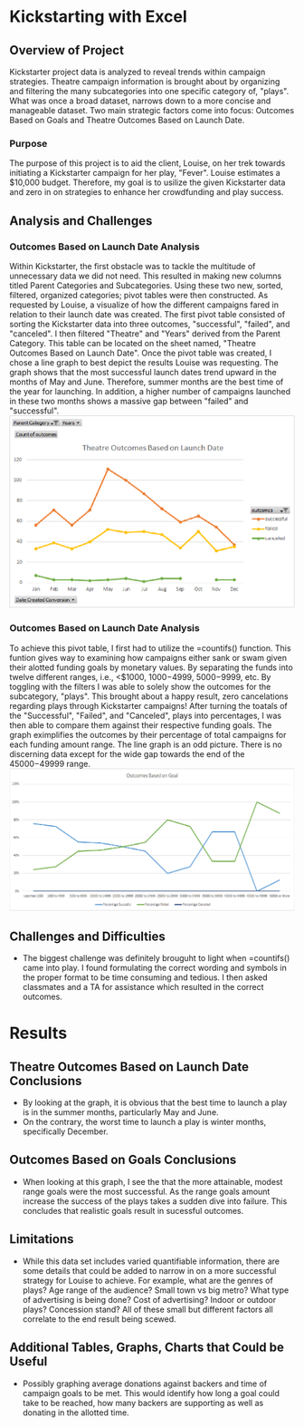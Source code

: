 # Kickstarting with Excel
## Overview of Project
Kickstarter project data is analyzed to reveal trends within campaign strategies. Theatre campaign information is brought about by organizing and filtering the many subcategories into one specific category of, "plays". What was once a broad dataset, narrows down to a more concise and manageable dataset. Two main strategic factors come into focus: Outcomes Based on Goals and Theatre Outcomes Based on Launch Date. 
### Purpose
The purpose of this project is to aid the client, Louise, on her trek towards initiating a Kickstarter campaign for her play, "Fever". Louise estimates a $10,000 budget. Therefore, my goal is to usilize the given Kickstarter data and zero in on strategies to enhance her crowdfunding and play success. 
## Analysis and Challenges
### Outcomes Based on Launch Date Analysis
Within Kickstarter, the first obstacle was to tackle the multitude of unnecessary data we did not need. This resulted in making new columns titled Parent Categories and Subcategories. Using these two new, sorted, filtered, organized categories; pivot tables were then constructed. As requested by Louise, a visualize of how the different campaigns fared in relation to their launch date was created. 
The first pivot table consisted of sorting the Kickstarter data into three outcomes, "successful", "failed", and "canceled". I then filtered "Theatre" and "Years" derived from the Parent Category. This table can be located on the sheet named, "Theatre Outcomes Based on Launch Date".
Once the pivot table was created, I chose a line graph to best depict the results Louise was requesting. The graph shows that the most successful launch dates trend upward in the months of May and June. Therefore, summer months are the best time of the year for launching. In addition, a higher number of campaigns launched in these two months shows a massive gap between "failed" and "successful".
![Theatre_Outcomes_vs_Launch](Theatre_Outcomes_vs_Launch.png)
### Outcomes Based on Launch Date Analysis
To achieve this pivot table, I first had to utilize the =countifs() function. This funtion gives way to examining how campaigns either sank or swam given their alotted funding goals by monetary values. By separating the funds into twelve different ranges, i.e., <$1000, $1000-$4999, $5000-$9999, etc.
By toggling with the filters I was able to solely show the outcomes for the subcategory, "plays". This brought about a happy result, zero cancelations regarding plays through Kickstarter campaigns! 
After turning the toatals of the "Successful", "Failed", and "Canceled", plays into percentages, I was then able to compare them against their respective funding goals. The graph eximplifies the outcomes by their percentage of total campaigns for each funding amount range. The line graph is an odd picture. There is no discerning data except for the wide gap towards the end of the $45000-$49999 range. 
![Outcomes_vs_Goals](Outcomes_vs_Goals.png)
## Challenges and Difficulties
- The biggest challenge was definitely brouguht to light when =countifs() came into play. I found formulating the correct wording and symbols in the proper format to be time consuming and tedious. I then asked classmates and a TA for assistance which resulted in the correct outcomes. 
# Results
## Theatre Outcomes Based on Launch Date Conclusions
- By looking at the graph, it is obvious that the best time to launch a play is in the summer months, particularly May and June. 
- On the contrary, the worst time to launch a play is winter months, specifically December.
## Outcomes Based on Goals Conclusions
- When looking at this graph, I see the that the more attainable, modest range goals were the most successful. As the range goals amount increase the success of the plays takes a sudden dive into failure. This concludes that realistic goals result in sucessful outcomes.
## Limitations
- While this data set includes varied quantifiable information, there are some details that could be added to narrow in on a more successful strategy for Louise to achieve. For example, what are the genres of plays? Age range of the audience? Small town vs big metro? What type of advertising is being done? Cost of advertising? Indoor or outdoor plays? Concession stand? All of these small but different factors all correlate to the end result being scewed. 
## Additional Tables, Graphs, Charts that Could be Useful
- Possibly graphing average donations against backers and time of campaign goals to be met. This would identify how long a goal could take to be reached, how many backers are supporting as well as donating in the allotted time. 
